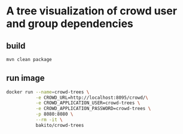 # A tree visualization of crowd user and group dependencies

## build
```bash
mvn clean package
```

## run image 
```bash
docker run --name=crowd-trees \
           -e CROWD_URL=http://localhost:8095/crowd/\
           -e CROWD_APPLICATION_USER=crowd-trees \
           -e CROWD_APPLICATION_PASSWORD=crowd-trees \
           -p 8080:8080 \
           --rm -it \
           bakito/crowd-trees
```